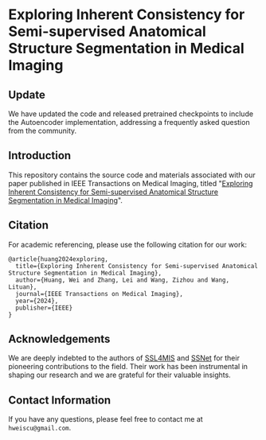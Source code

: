 # Exploring Inherent Consistency for Semi-supervised Anatomical Structure Segmentation in Medical Imaging


## Update
We have updated the code and released pretrained checkpoints to include the Autoencoder implementation, addressing a frequently asked question from the community.

## Introduction
This repository contains the source code and materials associated with our paper published in IEEE Transactions on Medical Imaging, titled "[Exploring Inherent Consistency for Semi-supervised Anatomical Structure Segmentation in Medical Imaging](https://doi.org/10.1109/tmi.2024.3400840)".

## Citation
For academic referencing, please use the following citation for our work:

```plaintext
@article{huang2024exploring,
  title={Exploring Inherent Consistency for Semi-supervised Anatomical Structure Segmentation in Medical Imaging},
  author={Huang, Wei and Zhang, Lei and Wang, Zizhou and Wang, Lituan},
  journal={IEEE Transactions on Medical Imaging},
  year={2024},
  publisher={IEEE}
}
```

## Acknowledgements
We are deeply indebted to the authors of [SSL4MIS](https://github.com/HiLab-git/SSL4MIS) and [SSNet](https://github.com/ycwu1997/SS-Net) for their pioneering contributions to the field. Their work has been instrumental in shaping our research and we are grateful for their valuable insights.

## Contact Information
If you have any questions, please feel free to contact me at `hweiscu@gmail.com`.